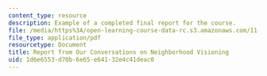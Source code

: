 ```yaml
---
content_type: resource
description: Example of a completed final report for the course.
file: /media/https%3A/open-learning-course-data-rc.s3.amazonaws.com/11-362-environmental-management-practicum-brownfield-redevelopment-fall-2006/1d6e6553d70b6e65e64132e4c41deac0_report.pdf
file_type: application/pdf
resourcetype: Document
title: Report from Our Conversations on Neighborhood Visioning
uid: 1d6e6553-d70b-6e65-e641-32e4c41deac0
---
```

